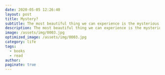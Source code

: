 ```yaml
---
date: 2020-05-05 12:26:40
layout: post
title: Mystery?
subtitle: The most beautiful thing we can experience is the mysterious. It is the source of all true art and science.
description: The most beautiful thing we can experience is the mysterious. It is the source of all true art and science. He to whom the emotion is a stranger, who can no longer pause to wonder and stand wrapped in awe, is as good as dead; his eyes are closed.
image: /assets/img/0003.jpg
optimized_image: /assets/img/0003.jpg
category: life
tags:
  - books
  - read
author: 
paginate: true
---
```


